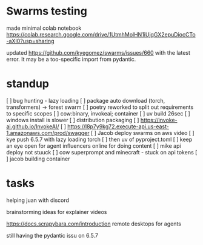 # Swarms testing
made minimal colab notebook https://colab.research.google.com/drive/1UtmhMolHN1iUjqGX2epuDiocCTo-aXI0?usp=sharing

updated https://github.com/kyegomez/swarms/issues/660 with the latest error. It may be a too-specific import from pydantic.

# standup
[ ] bug hunting - lazy loading
[ ] package auto download (torch, transformers) -> forest swarm
[ ] poetry reworked to split out requirements to specific scopes
[ ] cow:binary, invokeai; container
[ ] uv build 26sec
[ ] windows install is slower
[ ] distribution packaging
[ ] https://invoke-ai.github.io/InvokeAI/
[ ] https://l8p7y9kg72.execute-api.us-east-1.amazonaws.com/prod/swagger
[ ] Jacob deploy swarms on aws video
[ ] kye push 6.5.7 with lazy loading torch 
   [ ] then uv of pyproject.toml
[ ] keep an eye open for agent influencers online for doing content
[ ] mike api deploy not stuuck
[ ] cow superprompt and minecraft - stuck on api tokens
[ ] jacob building container

# tasks
helping juan with discord

brainstorming ideas for explainer videos

https://docs.scrapybara.com/introduction remote desktops for agents

still having the pydantic issu on 6.5.7

